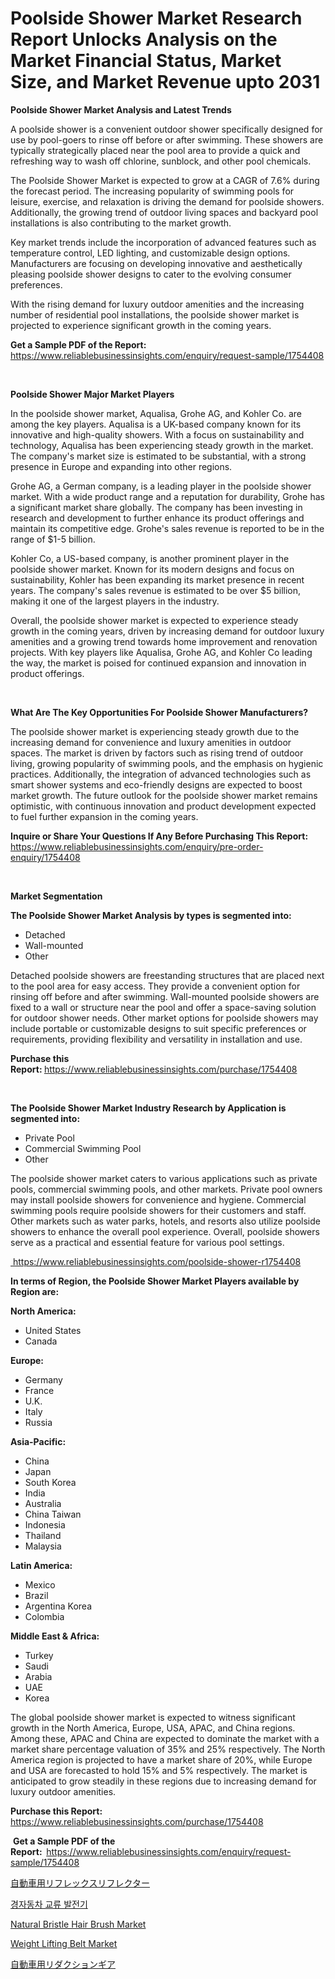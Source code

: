 <p><h1>Poolside Shower Market Research Report Unlocks Analysis on the Market Financial Status, Market Size, and Market Revenue upto 2031</h1></p><p><strong>Poolside Shower Market Analysis and Latest Trends</strong></p>
<p><p>A poolside shower is a convenient outdoor shower specifically designed for use by pool-goers to rinse off before or after swimming. These showers are typically strategically placed near the pool area to provide a quick and refreshing way to wash off chlorine, sunblock, and other pool chemicals.</p><p>The Poolside Shower Market is expected to grow at a CAGR of 7.6% during the forecast period. The increasing popularity of swimming pools for leisure, exercise, and relaxation is driving the demand for poolside showers. Additionally, the growing trend of outdoor living spaces and backyard pool installations is also contributing to the market growth.</p><p>Key market trends include the incorporation of advanced features such as temperature control, LED lighting, and customizable design options. Manufacturers are focusing on developing innovative and aesthetically pleasing poolside shower designs to cater to the evolving consumer preferences.</p><p>With the rising demand for luxury outdoor amenities and the increasing number of residential pool installations, the poolside shower market is projected to experience significant growth in the coming years.</p></p>
<p><strong>Get a Sample PDF of the Report:&nbsp;</strong> <a href="https://www.reliablebusinessinsights.com/enquiry/request-sample/1754408">https://www.reliablebusinessinsights.com/enquiry/request-sample/1754408</a></p>
<p>&nbsp;</p>
<p><strong>Poolside Shower Major Market Players</strong></p>
<p><p>In the poolside shower market, Aqualisa, Grohe AG, and Kohler Co. are among the key players. Aqualisa is a UK-based company known for its innovative and high-quality showers. With a focus on sustainability and technology, Aqualisa has been experiencing steady growth in the market. The company's market size is estimated to be substantial, with a strong presence in Europe and expanding into other regions.</p><p>Grohe AG, a German company, is a leading player in the poolside shower market. With a wide product range and a reputation for durability, Grohe has a significant market share globally. The company has been investing in research and development to further enhance its product offerings and maintain its competitive edge. Grohe's sales revenue is reported to be in the range of $1-5 billion.</p><p>Kohler Co, a US-based company, is another prominent player in the poolside shower market. Known for its modern designs and focus on sustainability, Kohler has been expanding its market presence in recent years. The company's sales revenue is estimated to be over $5 billion, making it one of the largest players in the industry.</p><p>Overall, the poolside shower market is expected to experience steady growth in the coming years, driven by increasing demand for outdoor luxury amenities and a growing trend towards home improvement and renovation projects. With key players like Aqualisa, Grohe AG, and Kohler Co leading the way, the market is poised for continued expansion and innovation in product offerings.</p></p>
<p>&nbsp;</p>
<p><strong>What Are The Key Opportunities For Poolside Shower Manufacturers?</strong></p>
<p><p>The poolside shower market is experiencing steady growth due to the increasing demand for convenience and luxury amenities in outdoor spaces. The market is driven by factors such as rising trend of outdoor living, growing popularity of swimming pools, and the emphasis on hygienic practices. Additionally, the integration of advanced technologies such as smart shower systems and eco-friendly designs are expected to boost market growth. The future outlook for the poolside shower market remains optimistic, with continuous innovation and product development expected to fuel further expansion in the coming years.</p></p>
<p><strong>Inquire or Share Your Questions If Any Before Purchasing This Report:</strong> <a href="https://www.reliablebusinessinsights.com/enquiry/pre-order-enquiry/1754408">https://www.reliablebusinessinsights.com/enquiry/pre-order-enquiry/1754408</a></p>
<p>&nbsp;</p>
<p><strong>Market Segmentation</strong></p>
<p><strong>The Poolside Shower Market Analysis by types is segmented into:</strong></p>
<p><ul><li>Detached</li><li>Wall-mounted</li><li>Other</li></ul></p>
<p><p>Detached poolside showers are freestanding structures that are placed next to the pool area for easy access. They provide a convenient option for rinsing off before and after swimming. Wall-mounted poolside showers are fixed to a wall or structure near the pool and offer a space-saving solution for outdoor shower needs. Other market options for poolside showers may include portable or customizable designs to suit specific preferences or requirements, providing flexibility and versatility in installation and use.</p></p>
<p><strong>Purchase this Report:&nbsp;</strong><a href="https://www.reliablebusinessinsights.com/purchase/1754408">https://www.reliablebusinessinsights.com/purchase/1754408</a></p>
<p>&nbsp;</p>
<p><strong>The Poolside Shower Market Industry Research by Application is segmented into:</strong></p>
<p><ul><li>Private Pool</li><li>Commercial Swimming Pool</li><li>Other</li></ul></p>
<p><p>The poolside shower market caters to various applications such as private pools, commercial swimming pools, and other markets. Private pool owners may install poolside showers for convenience and hygiene. Commercial swimming pools require poolside showers for their customers and staff. Other markets such as water parks, hotels, and resorts also utilize poolside showers to enhance the overall pool experience. Overall, poolside showers serve as a practical and essential feature for various pool settings.</p></p>
<p><a href="https://www.reliablebusinessinsights.com/poolside-shower-r1754408">&nbsp;https://www.reliablebusinessinsights.com/poolside-shower-r1754408</a></p>
<p><strong>In terms of Region, the Poolside Shower Market Players available by Region are:</strong></p>
<p>
    <p> <strong> North America: </strong>
        <ul>
            <li>United States</li>
            <li>Canada</li>
        </ul>
        </p> 
    <p> <strong> Europe: </strong>
        <ul>
            <li>Germany</li>
            <li>France</li>
            <li>U.K.</li>
            <li>Italy</li>
            <li>Russia</li>
        </ul>
        </p> 
    <p> <strong> Asia-Pacific: </strong>
        <ul>
            <li>China</li>
            <li>Japan</li>
            <li>South Korea</li>
            <li>India</li>
            <li>Australia</li>
            <li>China Taiwan</li>
            <li>Indonesia</li>
            <li>Thailand</li>
            <li>Malaysia</li>
        </ul>
        </p> 
    <p> <strong> Latin America: </strong>
        <ul>
            <li>Mexico</li>
            <li>Brazil</li>
            <li>Argentina Korea</li>
            <li>Colombia</li>
        </ul>
        </p> 
    <p> <strong> Middle East & Africa: </strong>
        <ul>
            <li>Turkey</li>
            <li>Saudi</li>
            <li>Arabia</li>
            <li>UAE</li>
            <li>Korea</li>
        </ul>
    </p>
    </p>
<p><p>The global poolside shower market is expected to witness significant growth in the North America, Europe, USA, APAC, and China regions. Among these, APAC and China are expected to dominate the market with a market share percentage valuation of 35% and 25% respectively. The North America region is projected to have a market share of 20%, while Europe and USA are forecasted to hold 15% and 5% respectively. The market is anticipated to grow steadily in these regions due to increasing demand for luxury outdoor amenities.</p></p>
<p><strong>Purchase this Report: </strong><a href="https://www.reliablebusinessinsights.com/purchase/1754408">https://www.reliablebusinessinsights.com/purchase/1754408</a></p>
<p>&nbsp;<strong>Get a Sample PDF of the Report:&nbsp;&nbsp;</strong><a href="https://www.reliablebusinessinsights.com/enquiry/request-sample/1754408">https://www.reliablebusinessinsights.com/enquiry/request-sample/1754408</a></p>
<p><strong></strong></p>
<p><p><a href="https://github.com/RodHoppe07/Market-Research-Report-List-2/blob/main/6178633140493.md">自動車用リフレックスリフレクター</a></p><p><a href="https://github.com/rustymarie2024/Market-Research-Report-List-1/blob/main/4729755148380.md">경자동차 교류 발전기</a></p><p><a href="https://github.com/mooaaztarek/Market-Research-Report-List-1/blob/main/natural-bristle-hair-brush-market.md">Natural Bristle Hair Brush Market</a></p><p><a href="https://github.com/liliskanaya73/Market-Research-Report-List-1/blob/main/weight-lifting-belt-market.md">Weight Lifting Belt Market</a></p><p><a href="https://github.com/laurenreichert/Market-Research-Report-List-2/blob/main/3201313140492.md">自動車用リダクションギア</a></p></p>